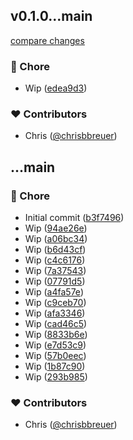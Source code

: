 
## v0.1.0...main

[compare changes](https://github.com/stacksjs/httx/compare/v0.1.0...main)

### 🏡 Chore

- Wip ([edea9d3](https://github.com/stacksjs/httx/commit/edea9d3))

### ❤️ Contributors

- Chris ([@chrisbbreuer](http://github.com/chrisbbreuer))

## ...main


### 🏡 Chore

- Initial commit ([b3f7496](https://github.com/stacksjs/httx/commit/b3f7496))
- Wip ([94ae26e](https://github.com/stacksjs/httx/commit/94ae26e))
- Wip ([a06bc34](https://github.com/stacksjs/httx/commit/a06bc34))
- Wip ([b6d43cf](https://github.com/stacksjs/httx/commit/b6d43cf))
- Wip ([c4c6176](https://github.com/stacksjs/httx/commit/c4c6176))
- Wip ([7a37543](https://github.com/stacksjs/httx/commit/7a37543))
- Wip ([07791d5](https://github.com/stacksjs/httx/commit/07791d5))
- Wip ([a4fa57e](https://github.com/stacksjs/httx/commit/a4fa57e))
- Wip ([c9ceb70](https://github.com/stacksjs/httx/commit/c9ceb70))
- Wip ([afa3346](https://github.com/stacksjs/httx/commit/afa3346))
- Wip ([cad46c5](https://github.com/stacksjs/httx/commit/cad46c5))
- Wip ([8833b6e](https://github.com/stacksjs/httx/commit/8833b6e))
- Wip ([e7d53c9](https://github.com/stacksjs/httx/commit/e7d53c9))
- Wip ([57b0eec](https://github.com/stacksjs/httx/commit/57b0eec))
- Wip ([1b87c90](https://github.com/stacksjs/httx/commit/1b87c90))
- Wip ([293b985](https://github.com/stacksjs/httx/commit/293b985))

### ❤️ Contributors

- Chris ([@chrisbbreuer](http://github.com/chrisbbreuer))

